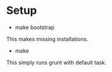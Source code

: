 
# Setup

- make bootstrap

This makes missing installations.

- make

This simply runs grunt with default task.
